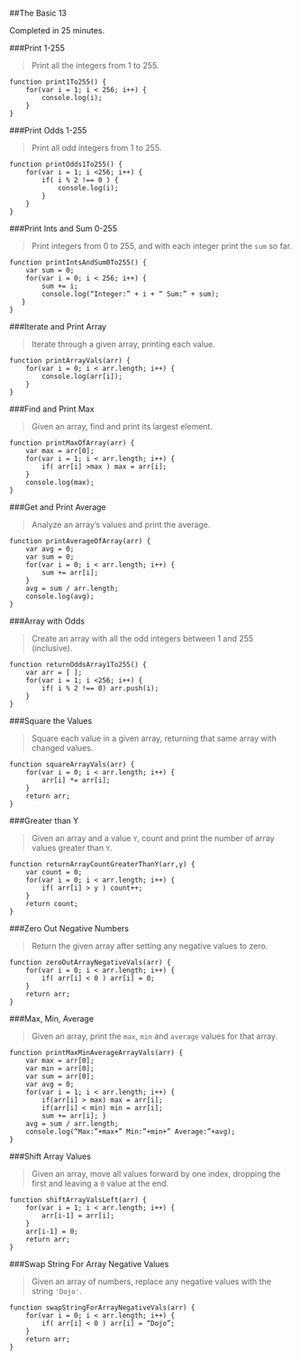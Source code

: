 ##The Basic 13

Completed in 25 minutes.

###Print 1-255   
> Print all the integers from 1 to 255.     
    
    function print1To255() {   
        for(var i = 1; i < 256; i++) {
            console.log(i);
        }      
    }

###Print Odds 1-255
> Print all odd integers from 1 to 255.

    function printOdds1To255() {
        for(var i = 1; i <256; i++) {
            if( i % 2 !== 0 ) {
                console.log(i);
            }
        }
    }

###Print Ints and Sum 0-255   
> Print integers from 0 to 255, and with each integer print the `sum` so far.   

    function printIntsAndSum0To255() {
        var sum = 0;
        for(var i = 0; i < 256; i++) {
            sum += i;
            console.log(“Integer:” + i + “ Sum:” + sum);
       }
    }


###Iterate and Print Array
> Iterate through a given array, printing each value.

    function printArrayVals(arr) {
        for(var i = 0; i < arr.length; i++) {
            console.log(arr[i]);
        }
    }

###Find and Print Max
> Given an array, find and print its largest element.

    function printMaxOfArray(arr) {
        var max = arr[0];
        for(var i = 1; i < arr.length; i++) {
            if( arr[i] >max ) max = arr[i];
        }
        console.log(max);
    }

###Get and Print Average
> Analyze an array’s values and print the average.

    function printAverageOfArray(arr) {
        var avg = 0;
        var sum = 0;
        for(var i = 0; i < arr.length; i++) {
            sum += arr[i];
        }
        avg = sum / arr.length;
        console.log(avg);
    }
    
###Array with Odds
> Create an array with all the odd integers between 1 and 255 (inclusive).

    function returnOddsArray1To255() {
        var arr = [ ];
        for(var i = 1; i <256; i++) {
            if( i % 2 !== 0) arr.push(i);
        }
    } 

###Square the Values
> Square each value in a given array, returning that same array with changed values.

    function squareArrayVals(arr) {
        for(var i = 0; i < arr.length; i++) {
            arr[i] *= arr[i];
        }
        return arr;
    }

###Greater than Y
> Given an array and a value `Y`, count and print the number of array values greater than `Y`.

    function returnArrayCountGreaterThanY(arr,y) {
        var count = 0;
        for(var i = 0; i < arr.length; i++) {
            if( arr[i] > y ) count++;
        }
        return count;
    }

###Zero Out Negative Numbers
> Return the given array after setting any negative values to zero.

    function zeroOutArrayNegativeVals(arr) {
        for(var i = 0; i < arr.length; i++) {
            if( arr[i] < 0 ) arr[i] = 0;
        }
        return arr;
    }   

###Max, Min, Average
> Given an array, print the `max`, `min` and `average` values for that array.

    function printMaxMinAverageArrayVals(arr) {
        var max = arr[0];
        var min = arr[0];
        var sum = arr[0];
        var avg = 0;
        for(var i = 1; i < arr.length; i++) {
            if(arr[i] > max) max = arr[i];
            if(arr[i] < min) min = arr[i];
            sum += arr[i]; }
        avg = sum / arr.length;
        console.log(“Max:”+max+” Min:”+min+” Average:”+avg);
    }

###Shift Array Values
> Given an array, move all values forward by one index, dropping the first and leaving a `0` value at the end.

    function shiftArrayValsLeft(arr) {
        for(var i = 1; i < arr.length; i++) { 
            arr[i-1] = arr[i];
        }
        arr[i-1] = 0;
        return arr;
    }

###Swap String For Array Negative Values
> Given an array of numbers, replace any negative values with the string `'Dojo'`.

    function swapStringForArrayNegativeVals(arr) {
        for(var i = 0; i < arr.length; i++) {
            if( arr[i] < 0 ) arr[i] = “Dojo”;
        }
        return arr;
    }
